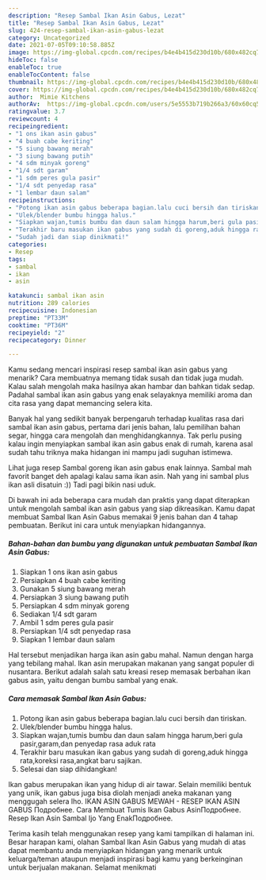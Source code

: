 ```yaml
---
description: "Resep Sambal Ikan Asin Gabus, Lezat"
title: "Resep Sambal Ikan Asin Gabus, Lezat"
slug: 424-resep-sambal-ikan-asin-gabus-lezat
category: Uncategorized
date: 2021-07-05T09:10:58.885Z
image: https://img-global.cpcdn.com/recipes/b4e4b415d230d10b/680x482cq70/sambal-ikan-asin-gabus-foto-resep-utama.jpg
hideToc: false
enableToc: true
enableTocContent: false
thumbnail: https://img-global.cpcdn.com/recipes/b4e4b415d230d10b/680x482cq70/sambal-ikan-asin-gabus-foto-resep-utama.jpg
cover: https://img-global.cpcdn.com/recipes/b4e4b415d230d10b/680x482cq70/sambal-ikan-asin-gabus-foto-resep-utama.jpg
author:  Mimie Kitchens
authorAv:  https://img-global.cpcdn.com/users/5e5553b719b266a3/60x60cq50/avatar.jpg
ratingvalue: 3.7
reviewcount: 4
recipeingredient:
- "1 ons ikan asin gabus"
- "4 buah cabe keriting"
- "5 siung bawang merah"
- "3 siung bawang putih"
- "4 sdm minyak goreng"
- "1/4 sdt garam"
- "1 sdm peres gula pasir"
- "1/4 sdt penyedap rasa"
- "1 lembar daun salam"
recipeinstructions:
- "Potong ikan asin gabus beberapa bagian.lalu cuci bersih dan tiriskan."
- "Ulek/blender bumbu hingga halus."
- "Siapkan wajan,tumis bumbu dan daun salam hingga harum,beri gula pasir,garam,dan penyedap rasa aduk rata"
- "Terakhir baru masukan ikan gabus yang sudah di goreng,aduk hingga rata,koreksi rasa,angkat baru sajikan."
- "Sudah jadi dan siap dinikmati!"
categories:
- Resep
tags:
- sambal
- ikan
- asin

katakunci: sambal ikan asin 
nutrition: 289 calories
recipecuisine: Indonesian
preptime: "PT33M"
cooktime: "PT36M"
recipeyield: "2"
recipecategory: Dinner

---
```



Kamu sedang mencari inspirasi resep sambal ikan asin gabus yang menarik? Cara membuatnya memang tidak susah dan tidak juga mudah. Kalau salah mengolah maka hasilnya akan hambar dan bahkan tidak sedap. Padahal sambal ikan asin gabus yang enak selayaknya memiliki aroma dan cita rasa yang dapat memancing selera kita.


Banyak hal yang sedikit banyak berpengaruh terhadap kualitas rasa dari sambal ikan asin gabus, pertama dari jenis bahan, lalu pemilihan bahan segar, hingga cara mengolah dan menghidangkannya. Tak perlu pusing kalau ingin menyiapkan sambal ikan asin gabus enak di rumah, karena asal sudah tahu triknya maka hidangan ini mampu jadi suguhan istimewa.

Lihat juga resep Sambal goreng ikan asin gabus enak lainnya. Sambal mah favorit banget deh apalagi kalau sama ikan asin. Nah yang ini sambal plus ikan asli disatuin :)) Tadi pagi bikin nasi uduk.


Di bawah ini ada beberapa cara mudah dan praktis yang dapat diterapkan untuk mengolah sambal ikan asin gabus yang siap dikreasikan. Kamu dapat membuat Sambal Ikan Asin Gabus memakai 9 jenis bahan dan 4 tahap pembuatan. Berikut ini cara untuk menyiapkan hidangannya.

<!--inarticleads1-->

##### Bahan-bahan dan bumbu yang digunakan untuk pembuatan Sambal Ikan Asin Gabus:

1. Siapkan 1 ons ikan asin gabus
1. Persiapkan 4 buah cabe keriting
1. Gunakan 5 siung bawang merah
1. Persiapkan 3 siung bawang putih
1. Persiapkan 4 sdm minyak goreng
1. Sediakan 1/4 sdt garam
1. Ambil 1 sdm peres gula pasir
1. Persiapkan 1/4 sdt penyedap rasa
1. Siapkan 1 lembar daun salam


Hal tersebut menjadikan harga ikan asin gabu mahal. Namun dengan harga yang tebilang mahal. Ikan asin merupakan makanan yang sangat populer di nusantara. Berikut adalah salah satu kreasi resep memasak berbahan ikan gabus asin, yaitu dengan bumbu sambal yang enak. 

<!--inarticleads2-->

##### Cara memasak Sambal Ikan Asin Gabus:

1. Potong ikan asin gabus beberapa bagian.lalu cuci bersih dan tiriskan.
1. Ulek/blender bumbu hingga halus.
1. Siapkan wajan,tumis bumbu dan daun salam hingga harum,beri gula pasir,garam,dan penyedap rasa aduk rata
1. Terakhir baru masukan ikan gabus yang sudah di goreng,aduk hingga rata,koreksi rasa,angkat baru sajikan.
1. Selesai dan siap dihidangkan!

Ikan gabus merupakan ikan yang hidup di air tawar. Selain memiliki bentuk yang unik, ikan gabus juga bisa diolah menjadi aneka makanan yang menggugah selera lho. IKAN ASIN GABUS MEWAH - RESEP IKAN ASIN GABUS Подробнее. Cara Membuat Tumis Ikan Gabus AsinПодробнее. Resep Ikan Asin Sambal Ijo Yang EnakПодробнее. 

Terima kasih telah menggunakan resep yang kami tampilkan di halaman ini. Besar harapan kami, olahan Sambal Ikan Asin Gabus yang mudah di atas dapat membantu anda menyiapkan hidangan yang menarik untuk keluarga/teman ataupun menjadi inspirasi bagi kamu yang berkeinginan untuk berjualan makanan. Selamat menikmati
